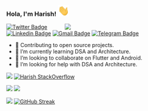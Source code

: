 ### Hola, I'm Harish! <img src="https://raw.githubusercontent.com/ABSphreak/ABSphreak/master/gifs/Hi.gif" width="30px">

<img align="right" src="https://media.giphy.com/media/E89xxATM4iZoPdr6Tb/giphy.gif" width="350px" />


[![Twitter Badge](https://img.shields.io/badge/-@theflutterboi-1ca0f1?style=flat-square&labelColor=1ca0f1&logo=twitter&logoColor=white&link=https://twitter.com/theflutterboi)](https://twitter.com/theflutterboi)
[![Linkedin Badge](https://img.shields.io/badge/-Harish_Anbalagan-blue?style=flat-square&logo=Linkedin&logoColor=white&link=https://www.linkedin.com/in/harishanbalagan/)](https://www.linkedin.com/in/harishanbalagan/)
[![Gmail Badge](https://img.shields.io/badge/-harishanbalagandev@gmail.com-c14438?style=flat-square&logo=Gmail&logoColor=white&link=mailto:harishanbalagandev@gmail.com)](mailto:warriorharish95668@gmail.com)
[![Telegram Badge](https://img.shields.io/badge/-Harishwarrior-grey?style=flat-square&logo=Telegram&logoColor=white&link=https://t.me/Harishwarrior)](https://t.me/Harishwarrior)

- 🔭 Contributing to open source projects.
- 🌱 I’m currently learning DSA and Architecture.
- 👯 I’m looking to collaborate on Flutter and Android.
- 🤔 I’m looking for help with DSA and Architecture.

![](https://komarev.com/ghpvc/?username=harishwarrior)
[![Harish StackOverflow](https://stackoverflow-badge.herokuapp.com/api/StackOverflowBadge/13389569)](https://stackoverflow.com/users/13389569/harish)

![](https://github-profile-summary-cards.vercel.app/api/cards/repos-per-language?username=Harishwarrior&theme=nord_dark)
![](https://github-profile-summary-cards.vercel.app/api/cards/stats?username=Harishwarrior&theme=nord_dark)

![](https://github-profile-summary-cards.vercel.app/api/cards/profile-details?username=Harishwarrior&theme=nord_dark)
[![GitHub Streak](https://github-readme-streak-stats.herokuapp.com?user=harishwarrior&theme=dracula&date_format=M%20j%5B%2C%20Y%5D)](https://git.io/streak-stats)
